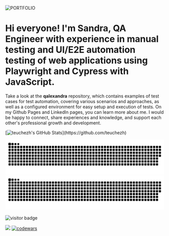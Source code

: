<image src="image/banner.jpg" alt="PORTFOLIO">

# Hi everyone! I'm Sandra, QA Engineer with experience in manual testing and UI/E2E automation testing of web applications using Playwright and Cypress with JavaScript.

Take a look at the **qalexandra** repository, which contains examples of test cases for test automation, covering various scenarios and approaches, as well as a configured environment for easy setup and execution of tests. On my Github Pages and LinkedIn pages, you can learn more about me. I would be happy to connect, share experiences and knowledge, and support each other's professional growth and development.


  [![teuchezh's GitHub Stats](https://github-readme-stats.vercel.app/api?username=Sandarella&count_private=true&show_icons=true&theme="")](https://github.com/teuchezh) 

![github contribution grid snake animation](https://raw.githubusercontent.com/teuchezh/teuchezh/output/github-contribution-grid-snake-dark.svg#gh-dark-mode-only)![github contribution grid snake animation](https://raw.githubusercontent.com/teuchezh/teuchezh/output/github-contribution-grid-snake.svg#gh-light-mode-only)

![visitor badge](https://visitor-badge.laobi.icu/badge?page_id=jwenjian.visitor-badge&format=true)



![](https://komarev.com/ghpvc/?username=Sandarella)  [![codewars](https://www.codewars.com/users/Buryatka/badges/micro)](https://www.codewars.com/users/Buryatka)   
<!--
**Sandarella/Sandarella** is a ✨ _special_ ✨ repository because its `README.md` (this file) appears on your GitHub profile.

Here are some ideas to get you started:

- 🔭 I’m currently working on ...
- 🌱 I’m currently learning ...
- 👯 I’m looking to collaborate on ...
- 🤔 I’m looking for help with ...
- 💬 Ask me about ...
- 📫 How to reach me: ...
- 😄 Pronouns: ...
- ⚡ Fun fact: ...

![](https://github-profile-summary-cards.vercel.app/api/cards/stats?username=Sandarella&theme=solarized_dark)
[![Readme Card](https://github-readme-stats.vercel.app/api/pin/?username=Sandarella&repo=qalexandra)](https://github.com/Sandarella/qalexandra) --> 
